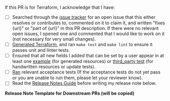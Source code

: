 <!-- Put a description of what this PR is for here, along with any references to issues that this resolves or contributes to -->




<!--
Replace each [ ] with [X] to check it. Switch to the preview view to make it easier to click on links.
These steps will speed up the review process, and we appreciate you spending time on them before sending
your code to be reviewed.
-->
If this PR is for Terraform, I acknowledge that I have:

- [ ] Searched through the [issue tracker](https://github.com/hashicorp/terraform-provider-google/issues) for an open issue that this either resolves or contributes to, commented on it to claim it, and written "fixes {url}" or "part of {url}" in this PR description. If there were no relevant open issues, I opened one and commented that I would like to work on it (not necessary for very small changes).
- [ ] [Generated Terraform](https://github.com/GoogleCloudPlatform/magic-modules#generating-the-terraform-providers), and ran `make test` and `make lint` to ensure it passes unit and linter tests.
- [ ] Ensured that all new fields I added that can be set by a user appear in at least one [example](https://github.com/GoogleCloudPlatform/magic-modules/tree/main/mmv1/templates/terraform/examples) (for generated resources) or [third_party test](https://github.com/GoogleCloudPlatform/magic-modules/tree/main/mmv1/third_party/terraform/tests) (for handwritten resources or update tests).
- [ ] [Ran](https://github.com/hashicorp/terraform-provider-google/blob/main/.github/CONTRIBUTING.md#tests) relevant acceptance tests (If the acceptance tests do not yet pass or you are unable to run them, please let your reviewer know).
- [ ] Read the [Release Notes Guide](https://github.com/GoogleCloudPlatform/magic-modules/blob/main/.ci/RELEASE_NOTES_GUIDE.md) before writing my release note below.

<!-- AUTOCHANGELOG for Downstream PRs.

Please select one of the following "release-note:" headings:
    - release-note:enhancement
    - release-note:bug
    - release-note:note
    - release-note:new-resource
    - release-note:new-datasource
    - release-note:deprecation
    - release-note:breaking-change
    - release-note:none
    
Unless you choose release-note:none, please add a release note.

See .ci/RELEASE_NOTES_GUIDE.md for writing good release notes.

You can add more release note blocks if you want more than one CHANGELOG
entry for this PR.
-->
**Release Note Template for Downstream PRs (will be copied)**

```release-note:REPLACEME

```
